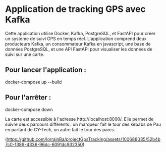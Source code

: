 # Application de tracking GPS avec Kafka

Cette application utilise Docker, Kafka, PostgreSQL, et FastAPI pour créer un système de suivi GPS en temps réel. L'application comprend deux producteurs Kafka, un consommateur Kafka en javascript, une base de données PostgreSQL, et une API FastAPI pour visualiser les données de suivi sur une carte.

## Pour lancer l'application :

docker-compose up --build

## Pour l'arrêter : 

docker-compose down

La carte est accessible à l'adresse http://localhost:8000/. Elle permet de suivre deux parcours différents : un marqueur fait le tour des kebabs de Pau en partant de CY-Tech, un autre fait le tour des parcs.

(https://github.com/lorrainBa/projectGpsTracking/assets/100688035/52b4b7c0-1389-4336-96dc-6091dc932350)


